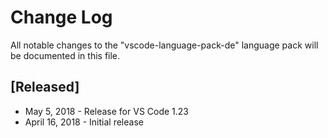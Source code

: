 # Change Log
All notable changes to the "vscode-language-pack-de" language pack will be documented in this file.


## [Released]
* May 5, 2018 - Release for VS Code 1.23
* April 16, 2018 - Initial release
